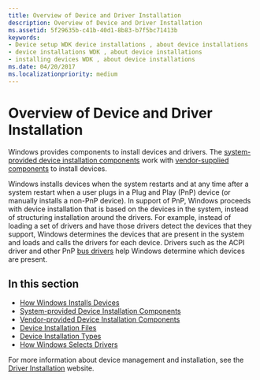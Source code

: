 ```yaml
---
title: Overview of Device and Driver Installation
description: Overview of Device and Driver Installation
ms.assetid: 5f29635b-c41b-40d1-8b83-b7f5bc71413b
keywords:
- Device setup WDK device installations , about device installations
- device installations WDK , about device installations
- installing devices WDK , about device installations
ms.date: 04/20/2017
ms.localizationpriority: medium
---
```


# Overview of Device and Driver Installation





Windows provides components to install devices and drivers. The [system-provided device installation components](system-provided-device-installation-components.md) work with [vendor-supplied components](vendor-provided-device-installation-components.md) to install devices.

Windows installs devices when the system restarts and at any time after a system restart when a user plugs in a Plug and Play (PnP) device (or manually installs a non-PnP device). In support of PnP, Windows proceeds with device installation that is based on the devices in the system, instead of structuring installation around the drivers. For example, instead of loading a set of drivers and have those drivers detect the devices that they support, Windows determines the devices that are present in the system and loads and calls the drivers for each device. Drivers such as the ACPI driver and other PnP [bus drivers](https://msdn.microsoft.com/library/windows/hardware/ff540704) help Windows determine which devices are present.

## In this section


-   [How Windows Installs Devices](how-windows-installs-devices.md)
-   [System-provided Device Installation Components](system-provided-device-installation-components.md)
-   [Vendor-provided Device Installation Components](vendor-provided-device-installation-components.md)
-   [Device Installation Files](device-installation-files.md)
-   [Device Installation Types](device-installation-types.md)
-   [How Windows Selects Drivers](how-setup-selects-drivers.md)

For more information about device management and installation, see the [Driver Installation](https://go.microsoft.com/fwlink/p/?linkid=70230) website.

 

 





